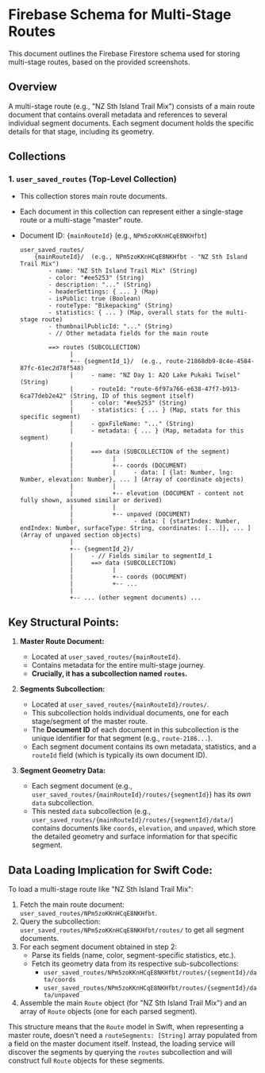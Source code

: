 # Firebase Schema for Multi-Stage Routes

This document outlines the Firebase Firestore schema used for storing multi-stage routes, based on the provided screenshots.

## Overview

A multi-stage route (e.g., "NZ Sth Island Trail Mix") consists of a main route document that contains overall metadata and references to several individual segment documents. Each segment document holds the specific details for that stage, including its geometry.

## Collections

### 1. `user_saved_routes` (Top-Level Collection)

*   This collection stores main route documents.
*   Each document in this collection can represent either a single-stage route or a multi-stage "master" route.
*   Document ID: `{mainRouteId}` (e.g., `NPm5zoKKnHCqE8NKHfbt`)

    ```
    user_saved_routes/
        {mainRouteId}/  (e.g., NPm5zoKKnHCqE8NKHfbt - "NZ Sth Island Trail Mix")
            - name: "NZ Sth Island Trail Mix" (String)
            - color: "#ee5253" (String)
            - description: "..." (String)
            - headerSettings: { ... } (Map)
            - isPublic: true (Boolean)
            - routeType: "Bikepacking" (String)
            - statistics: { ... } (Map, overall stats for the multi-stage route)
            - thumbnailPublicId: "..." (String)
            - // Other metadata fields for the main route

            ==> routes (SUBCOLLECTION)
                  |
                  +-- {segmentId_1}/  (e.g., route-21868db9-8c4e-4584-87fc-61ec2d78f548)
                  |     - name: "NZ Day 1: A2O Lake Pukaki Twisel" (String)
                  |     - routeId: "route-6f97a766-e638-47f7-b913-6ca77deb2e42" (String, ID of this segment itself)
                  |     - color: "#ee5253" (String)
                  |     - statistics: { ... } (Map, stats for this specific segment)
                  |     - gpxFileName: "..." (String)
                  |     - metadata: { ... } (Map, metadata for this segment)
                  |
                  |     ==> data (SUBCOLLECTION of the segment)
                  |           |
                  |           +-- coords (DOCUMENT)
                  |           |     - data: [ {lat: Number, lng: Number, elevation: Number}, ... ] (Array of coordinate objects)
                  |           |
                  |           +-- elevation (DOCUMENT - content not fully shown, assumed similar or derived)
                  |           |
                  |           +-- unpaved (DOCUMENT)
                  |                 - data: [ {startIndex: Number, endIndex: Number, surfaceType: String, coordinates: [...]}, ... ] (Array of unpaved section objects)
                  |
                  +-- {segmentId_2}/
                  |     - // Fields similar to segmentId_1
                  |     ==> data (SUBCOLLECTION)
                  |           |
                  |           +-- coords (DOCUMENT)
                  |           +-- ...
                  |
                  +-- ... (other segment documents) ...
    ```

## Key Structural Points:

1.  **Master Route Document:**
    *   Located at `user_saved_routes/{mainRouteId}`.
    *   Contains metadata for the entire multi-stage journey.
    *   **Crucially, it has a subcollection named `routes`.**

2.  **Segments Subcollection:**
    *   Located at `user_saved_routes/{mainRouteId}/routes/`.
    *   This subcollection holds individual documents, one for each stage/segment of the master route.
    *   The **Document ID** of each document in this subcollection is the unique identifier for that segment (e.g., `route-2186...`).
    *   Each segment document contains its own metadata, statistics, and a `routeId` field (which is typically its own document ID).

3.  **Segment Geometry Data:**
    *   Each segment document (e.g., `user_saved_routes/{mainRouteId}/routes/{segmentId}`) has its *own* `data` subcollection.
    *   This nested `data` subcollection (e.g., `user_saved_routes/{mainRouteId}/routes/{segmentId}/data/`) contains documents like `coords`, `elevation`, and `unpaved`, which store the detailed geometry and surface information for that specific segment.

## Data Loading Implication for Swift Code:

To load a multi-stage route like "NZ Sth Island Trail Mix":

1.  Fetch the main route document: `user_saved_routes/NPm5zoKKnHCqE8NKHfbt`.
2.  Query the subcollection: `user_saved_routes/NPm5zoKKnHCqE8NKHfbt/routes/` to get all segment documents.
3.  For each segment document obtained in step 2:
    *   Parse its fields (name, color, segment-specific statistics, etc.).
    *   Fetch its geometry data from its respective sub-subcollections:
        *   `user_saved_routes/NPm5zoKKnHCqE8NKHfbt/routes/{segmentId}/data/coords`
        *   `user_saved_routes/NPm5zoKKnHCqE8NKHfbt/routes/{segmentId}/data/unpaved`
4.  Assemble the main `Route` object (for "NZ Sth Island Trail Mix") and an array of `Route` objects (one for each parsed segment).

This structure means that the `Route` model in Swift, when representing a master route, doesn't need a `routeSegments: [String]` array populated from a field on the master document itself. Instead, the loading service will discover the segments by querying the `routes` subcollection and will construct full `Route` objects for these segments.
